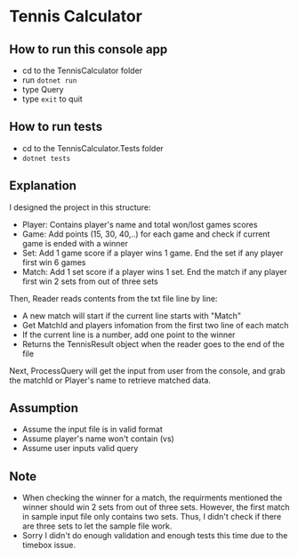 # Tennis Calculator

## How to run this console app
- cd to the TennisCalculator folder
- run `dotnet run`
- type Query
- type `exit` to quit


## How to run tests
- cd to the TennisCalculator.Tests folder
- `dotnet tests`

## Explanation
I designed the project in this structure:
- Player: Contains player's name and total won/lost games scores
- Game: Add points (15, 30, 40,..) for each game and check if current game is ended with a winner
- Set: Add 1 game score if a player wins 1 game. End the set if any player first win 6 games
- Match: Add 1 set score if a player wins 1 set. End the match if any player first win 2 sets from out of three sets

Then, Reader reads contents from the txt file line by line:
- A new match will start if the current line starts with "Match"
- Get MatchId and players infomation from the first two line of each match
- If the current line is a number, add one point to the winner
- Returns the TennisResult object when the reader goes to the end of the file

Next, ProcessQuery will get the input from user from the console, and grab the matchId or Player's name to retrieve matched data.


## Assumption
- Assume the input file is in valid format
- Assume player's name won't contain (vs)
- Assume user inputs valid query

## Note
- When checking the winner for a match, the requirments mentioned the winner should win 2 sets from out of three sets. However, the first match in sample input file only contains two sets.
Thus, I didn't check if there are three sets to let the sample file work.
- Sorry I didn't do enough validation and enough tests this time due to the timebox issue.



